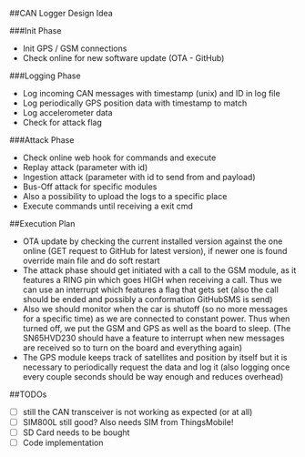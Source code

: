 ##CAN Logger Design Idea

###Init Phase
- Init GPS / GSM connections
- Check online for new software update (OTA - GitHub)

###Logging Phase
- Log incoming CAN messages with timestamp (unix) and ID in log file
- Log periodically GPS position data with timestamp to match
- Log accelerometer data 
- Check for attack flag

###Attack Phase
- Check online web hook for commands and execute
- Replay attack (parameter with id)
- Ingestion attack (parameter with id to send from and payload)
- Bus-Off attack for specific modules
- Also a possibility to upload the logs to a specific place
- Execute commands until receiving a exit cmd



##Execution Plan
- OTA update by checking the current installed version against the one online (GET request to GitHub for latest version), if newer one is found override main file and do soft restart
- The attack phase should get initiated with a call to the GSM module, as it features a RING pin which goes HIGH when receiving a call. Thus we can use an interrupt which features a flag that gets set (also the call should be ended and possibly a conformation GitHubSMS is send)
- Also we should monitor when the car is shutoff (so no more messages for a specific time) as we are connected to constant power. Thus when turned off, we put the GSM and GPS as well as the board to sleep. (The SN65HVD230 should have a feature to interrupt when new messages are received so to turn on the board and everything again)
- The GPS module keeps track of satellites and position by itself but it is necessary to periodically request the data and log it (also logging once  every couple seconds should be way enough and reduces overhead)


##TODOs
- [ ] still the CAN transceiver is not working as expected (or at all)
- [ ] SIM800L still good? Also needs SIM from ThingsMobile!
- [ ] SD Card needs to be bought
- [ ] Code implementation